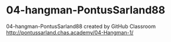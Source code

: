# 04-hangman-PontusSarland88
04-hangman-PontusSarland88 created by GitHub Classroom
http://pontussarland.chas.academy/04-Hangman-1/
